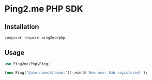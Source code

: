 # Ping2.me PHP SDK

## Installation

```bash
composer require ping2me/php
```

## Usage

```php
use Ping2me\Php\Ping;

(new Ping('@username/channel'))->send('New user Bob registered!');
```

